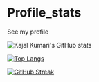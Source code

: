 # Profile_stats
See my profile

![Kajal Kumari's GitHub stats](https://github-readme-stats.vercel.app/api?username=Kajal13081&show_icons=true&theme=radical)


<!-- ![Kajal Kumari's GitHub stats](https://github-readme-stats.vercel.app/api?username=Kajal13081&show_icons=true&theme=radical) -->

[![Top Langs](https://github-readme-stats.vercel.app/api/top-langs/?username=Kajal13081)](https://github.com/Kajal13081/github-readme-stats)

 [![GitHub Streak](http://github-readme-streak-stats.herokuapp.com?user=Kajal13081&theme=prussian&hide_border=true)](https://git.io/streak-stats)
   <br />
   <br />
